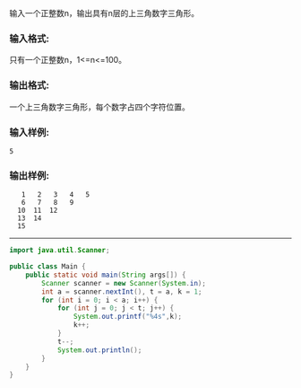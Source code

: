 输入一个正整数n，输出具有n层的上三角数字三角形。

### 输入格式:

只有一个正整数n，1<=n<=100。

### 输出格式:

一个上三角数字三角形，每个数字占四个字符位置。

### 输入样例:

```in
5
```

### 输出样例:

```out
   1   2   3   4   5
   6   7   8   9
  10  11  12
  13  14
  15
```

***

```java
import java.util.Scanner;

public class Main {
    public static void main(String args[]) {
        Scanner scanner = new Scanner(System.in);
        int a = scanner.nextInt(), t = a, k = 1;
        for (int i = 0; i < a; i++) {
            for (int j = 0; j < t; j++) {
                System.out.printf("%4s",k);
                k++;
            }
            t--;
            System.out.println();
        }
    }
}
```

